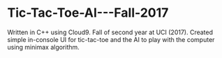 # Tic-Tac-Toe-AI---Fall-2017
Written in C++ using Cloud9. Fall of second year at UCI (2017). Created simple in-console UI for tic-tac-toe and the AI to play with the computer using minimax algorithm. 
